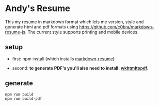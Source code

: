 Andy's Resume
=============

This my resume in markdown format which lets me version, style and generate html and pdf formats using https://github.com/c0bra/markdown-resume-js. The current style supports printing and mobile devices.

## setup
* first: npm install (which installs [markdown-resume](https://github.com/there4/markdown-resume))

* second: __to generate PDF's you'll also need to install: [wkhtmltopdf](https://github.com/pdfkit/pdfkit/wiki/Installing-WKHTMLTOPDF)__.

## generate
```shell
npm run build
npm run build-pdf
```